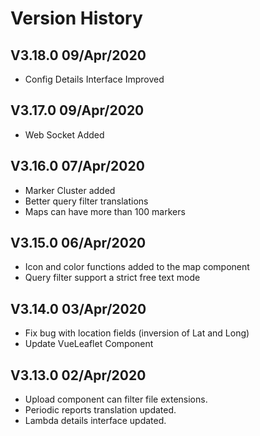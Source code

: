# Version History

## V3.18.0 09/Apr/2020  
* Config Details Interface Improved


## V3.17.0 09/Apr/2020  
* Web Socket Added


## V3.16.0 07/Apr/2020  
* Marker Cluster added
* Better query filter translations
* Maps can have more than 100 markers

## V3.15.0 06/Apr/2020  
* Icon and color functions added to the map component
* Query filter support a strict free text mode


## V3.14.0 03/Apr/2020  
* Fix bug with location fields (inversion of Lat and Long)
* Update VueLeaflet Component

## V3.13.0 02/Apr/2020  
* Upload component can filter file extensions. 
* Periodic reports translation updated. 
* Lambda details interface updated.
